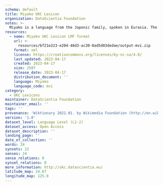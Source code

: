 ```yaml
---
schema: default
title: Miyako UKC Lexicon
organization: DataScientia Foundation
notes: >-
  Miyako is a language from the Japonic family, spoken in Eurasia. The UKC Lexicon of Miyako is represented as a lexico-semantic network. It consists of words, word senses, synsets, as well as sense-level and synset-level relationships.
resources:
  - name: Miyako UKC Lexicon LMF format
    url: >-
      resources/bf21e323-e204-46d3-ac30-0ad5d03dedae/output-mvi.zip
    format: xml
    license: https://creativecommons.org/licenses/by-nc-sa/4.0/
    last_updated: 2023-04-17
    created: 2023-04-17
    size: 2507
    release_date: 2023-04-17
    distribution_document: ''
    language: Miyako
    language_code: mvi
category:
  - UKC Lexicons
maintainer: DataScientia Foundation
maintainer_email: ''
tags: ''
provenance: 'Wiktionary 2022.01. by Wikimedia Foundation (http://en.wiktionary.org); CogNet 2.1 by Khuyagbaatar Batsuren, National University of Mongolia (http://cognet.ukc.disi.unitn.it); Princeton WordNet 2.1 by Princeton University (https://wordnet.princeton.edu)'
version: '1.0'
dataset_level: Language Level (L1-2)
dataset_access: Open Access
dataset_description: ''
landing_page: ''
date_of_collection: ''
words: 24
synsets: 22
senses: 24
sense_relations: 0
synset_relations: 0
more_information: http://ukc.datascientia.eu/
latitude_map: 24.67
longitude_map: 125.0
---
```

